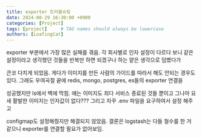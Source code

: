 ```yaml
---
title: exporter 트러블슈팅
date: 2024-08-29 16:30:00 +0900
categories: [Project]
tags: [project]     # TAG names should always be lowercase
authors: [LoafingCat]
---
```


exporter 부분에서 가장 많은 실패를 겪음. 각 회사별로 인자 설정이 다르다 보니 같은 설정이라고 생각했던 것들을 반복만 하면 되겠구나 하는 얕은 생각으로 덤볐다가 

큰코 다치게 되었음. 게다가 이미지를 만든 사람의 가이드를 따라서 해도 안되는 경우도 있다. 그래도 우여곡절 끝에 redis, mongo, postgres, es들의 exporter 연결을

성공했지만 ls에서 벽에 막힘. 얘는 이미지도 죄다 서비스 종료된 것들 뿐이고 그나마 요새 활발한 이미지는 인자값이 없다??? 그리고 자꾸 .env 파일을 요구하여서 설정 해주고

configmap도 설정해줬지만 해결되지 않았음. 결론은 logstash는 다들 철수를 한 거 같으니 exporter를 연결할 필요가 없어보임.